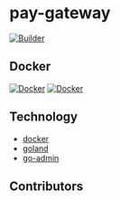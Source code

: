 # pay-gateway
[![Builder](https://github.com/pjoc-team/pay-gateway/workflows/Builder/badge.svg)](https://github.com/pjoc-team/pay-gateway/actions)

## Docker

[![Docker](https://img.shields.io/docker/v/pjoc/pay-gateway)](https://hub.docker.com/r/pjoc/pay-gateway/tags)
[![Docker](https://img.shields.io/docker/image-size/pjoc/pay-gateway/latest)](https://hub.docker.com/r/pjoc/pay-gateway/tags)

## Technology

- [docker](https://docker.com)
- [goland](http://jetbrains.com/go)
- [go-admin](https://github.com/GoAdminGroup/go-admin)

## Contributors

<!-- readme: contributors -start -->
<!-- readme: contributors -end -->